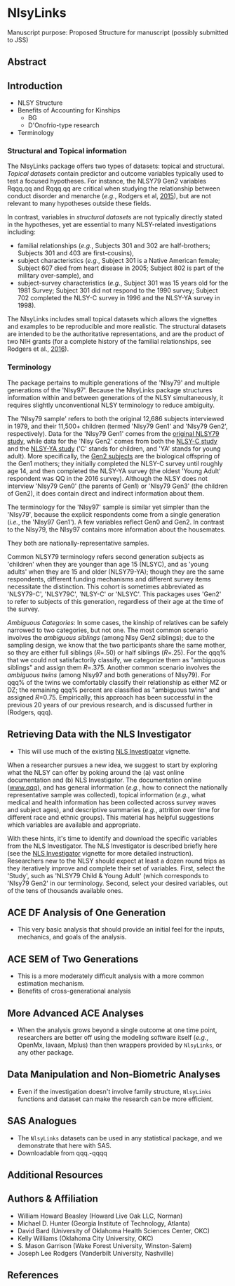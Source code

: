 NlsyLinks
====================================================

Manuscript purpose: Proposed Structure for manuscript (possibly submitted to JSS)

Abstract
----------------------------------------------------

Introduction
----------------------------------------------------

* NLSY Structure
* Benefits of Accounting for Kinships
    * BG
    * D'Onofrio-type research
* Terminology

### Structural and Topical information

The NlsyLinks package offers two types of datasets: topical and structural.  *Topical datasets* contain predictor and outcome variables typically used to test a focused hypotheses.  For instance, the NLSY79 Gen2 variables Rqqq.qq and Rqqq.qq are critical when studying the relationship between conduct disorder and menarche (*e.g.*, Rodgers et al, [2015](http://link.springer.com/article/10.1007/s10519-014-9676-4)), but are not relevant to many hypotheses outside these fields.

In contrast, variables in *structural datasets* are not typically directly stated in the hypotheses, yet are essential to many NLSY-related investigations including:

* familial relationships (*e.g.*, Subjects 301 and 302 are half-brothers; Subjects 301 and 403 are first-cousins),
* subject characteristics (*e.g.*, Subject 301 is a Native American female; Subject 607 died from heart disease in 2005; Subject 802 is part of the military over-sample), and
* subject-survey characteristics (*e.g.*, Subject 301 was 15 years old for the 1981 Survey; Subject 301 did not respond to the 1990 survey; Subject 702 completed the NLSY-C survey in 1996 and the NLSY-YA survey in 1998).

The NlsyLinks includes small topical datasets which allows the vignettes and examples to be reproducible and more realistic.  The structural datasets are intended to be the authoritative representations, and are the product of two NIH grants (for a complete history of the familial relationships, see Rodgers et al., [2016](http://link.springer.com/article/10.1007%2Fs10519-016-9785-3)).

### Terminology

The package pertains to multiple generations of the 'Nlsy79' and multiple generations of the 'Nlsy97'.  Because the NlsyLinks package structures information within and between generations of the NLSY simultaneously, it requires slightly unconventional NLSY terminology to reduce ambiguity.

The 'Nlsy79 sample' refers to both the original 12,686 subjects interviewed in 1979, and their 11,500+ children (termed 'Nlsy79 Gen1' and 'Nlsy79 Gen2', respectively).  Data for the 'Nlsy79 Gen1' comes from the [original NLSY79 study](https://www.bls.gov/nls/nlsy79.htm), while data for the 'Nlsy Gen2' comes from both the [NLSY-C study]() and the [NLSY-YA study]() ('C' stands for children, and 'YA' stands for young adult).  More specifically, the [Gen2 subjects](https://www.bls.gov/nls/nlsy79ch.htm) are the biological offspring of the Gen1 mothers; they initially completed the NLSY-C survey until roughly age 14, and then completed the NLSY-YA survey (the oldest 'Young Adult' respondent was QQ in the 2016 survey).  Although the NLSY does not interview 'Nlsy79 Gen0' (the parents of Gen1) or 'Nlsy79 Gen3' (the children of Gen2), it does contain direct and indirect information about them.

The terminology for the 'Nlsy97' sample is similar yet simpler than the 'Nlsy79', because the explicit respondents come from a single generation (*i.e.*, the 'Nlsy97 Gen1').  A few variables reflect Gen0 and Gen2.  In contrast to the Nlsy79, the Nlsy97 contains more information about the housemates.

They both are nationally-representative samples.

Common NLSY79 terminology refers second generation subjects as 'children' when they are younger than age 15 (NLSYC), and as 'young adults' when they are 15 and older (NLSY79-YA); though they are the same respondents, different funding mechanisms and different survey items necessitate the distinction.  This cohort is sometimes abbreviated as 'NLSY79-C', 'NLSY79C', 'NLSY-C' or 'NLSYC'. This packages uses 'Gen2' to refer to subjects of this generation, regardless of their age at the time of the survey.

*Ambiguous Categories*: In some cases, the kinship of relatives can be safely narrowed to two categories, but not one.  The most common scenario involves the *ambiguous siblings* (among Nlsy Gen2 siblings); due to the sampling design, we know that the two participants share the same mother, so they are either full siblings (*R*=.50) or half siblings (*R*=.25).  For the qqq% that we could not satisfactorily classify, we categorize them as "ambiguous siblings" and assign them *R*=.375.  Another common scenario involves the *ambiguous twins* (among Nlsy97 and both generations of Nlsy79).  For qqq% of the twins we comfortably classify their relationship as either MZ or DZ; the remaining qqq% percent are classified as "ambiguous twins" and assigned *R*=0.75.  Empirically, this approach has been successful in the previous 20 years of our previous research, and is discussed further in (Rodgers, qqq).

Retrieving Data with the NLS Investigator
----------------------------------------------------

* This will use much of the existing [NLS Investigator](https://nlsy-links.github.io/NlsyLinks/docs/articles/nls-investigator.html) vignette.

When a researcher pursues a new idea, we suggest to start by exploring what the NLSY can offer by poking around the (a) vast online documentation and (b) NLS Investigator.  The documentation online (www.qqq), and has general information (*e.g.*, how to connect the nationally representative sample was collected), topical information (*e.g.*, what medical and health information has been collected across survey waves and subject ages), and descriptive summaries (*e.g.*, attrition over time for different race and ethnic groups).  This material has helpful suggestions which variables are available and appropriate.

With these hints, it's time to identify and download the specific variables from the NLS Investigator.  The NLS Investigator is described briefly here (see the [NLS Investigator](https://github.com/nlsy-links/NlsyLinks/blob/master/inst/doc/NlsInvestigator.pdf) vignette for more detailed instruction).  Researchers new to the NLSY should expect at least a dozen round trips as they iteratively improve and complete their set of variables.  First, select the 'Study', such as 'NLSY79 Child & Young Adult' (which corresponds to 'Nlsy79 Gen2' in our terminology.  Second, select your desired variables, out of the tens of thousands available ones.

ACE DF Analysis of One Generation
----------------------------------------------------

* This very basic analysis that should provide an initial feel for the inputs, mechanics, and goals of the analysis.

ACE SEM of Two Generations
----------------------------------------------------

* This is a more moderately difficult analysis with a more common estimation mechanism.
* Benefits of cross-generational analysis

More Advanced ACE Analyses
----------------------------------------------------

* When the analysis grows beyond a single outcome at one time point, researchers are better off using the modeling software itself (*e.g.*, OpenMx, lavaan, Mplus) than then wrappers provided by `NlsyLinks`, or any other package.

Data Manipulation and Non-Biometric Analyses
----------------------------------------------------

* Even if the investigation doesn't involve family structure, `NlsyLinks` functions and dataset can make the research can be more efficient.

SAS Analogues
----------------------------------------------------

* The `NlsyLinks` datasets can be used in any statistical package, and we demonstrate that here with SAS.
* Downloadable from qqq.-qqqq

Additional Resources
----------------------------------------------------

Authors & Affiliation
----------------------------------------------------

* William Howard Beasley (Howard Live Oak LLC, Norman)
* Michael D. Hunter (Georgia Institute of Technology, Atlanta)
* David Bard (University of Oklahoma Health Sciences Center, OKC)
* Kelly Williams (Oklahoma City University, OKC)
* S. Mason Garrison (Wake Forest University, Winston-Salem)
* Joseph Lee Rodgers (Vanderbilt University, Nashville)

References
----------------------------------------------------

<!--stackedit_data:
eyJoaXN0b3J5IjpbMTc2NzI4MTE3MCwxMTc2NzUzODgzLC02Mz
cwMTYwMDMsODE4MTU5NTYwXX0=
-->
